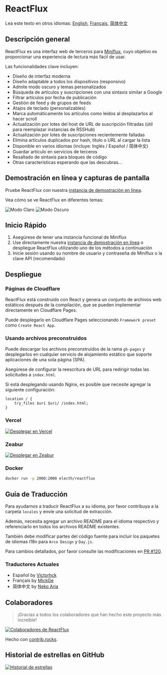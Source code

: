 # ReactFlux

Lea este texto en otros idiomas: [English](README.md), [Français](README.fr-FR.md), [简体中文](README.zh-CN.md)

## Descripción general

ReactFlux es una interfaz web de terceros para [Miniflux](https://github.com/miniflux/v2), cuyo objetivo es proporcionar una experiencia de lectura más fácil de usar.

Las funcionalidades clave incluyen:

- Diseño de interfaz moderna
- Diseño adaptable a todos los dispositivos (responsivo)
- Admite modo oscuro y temas personalizados
- Búsqueda de artículos y suscripciones con una sintaxis similar a Google
- Filtrar artículos por fecha de publicación
- Gestión de feed y de grupos de feeds
- Atajos de teclado (personalizables)
- Marca automáticamente los artículos como leidos al desplazarlos al hacer scroll
- Actualización por lotes del host de URL de suscripción filtradas (útil para reemplazar instancias de RSSHub)
- Actualización por lotes de suscripciones recientemente falladas
- Elimina artículos duplicados por hash, título o URL al cargar la lista
- Disponible en varios idiomas (incluye: Inglés / Español / 简体中文)
- Guardar artículo en servicios de terceros
- Resaltado de sintaxis para bloques de código
- Otras características esperando que las descubras...

## Demostración en línea y capturas de pantalla

Pruebe ReactFlux con nuestra [instancia de demostración en línea](https://reactflux.pages.dev).

Vea cómo se ve ReactFlux en diferentes temas:

![Modo Claro](images/light.png)
![Modo Oscuro](images/dark.png)

## Inicio Rápido

1. Asegúrese de tener una instancia funcional de Miniflux
2. Use directamente nuestra [instancia de demostración en línea](https://reactflux.pages.dev) o despliegue ReactFlux utilizando uno de los métodos a continuación
3. Inicie sesión usando su nombre de usuario y contraseña de Miniflux o la clave API (recomendado)

## Despliegue

### Páginas de Cloudflare

ReactFlux está construido con React y genera un conjunto de archivos web estáticos después de la compilación, que se pueden implementar directamente en Cloudflare Pages.

Puede desplegarlo en Cloudflare Pages seleccionando `Framework preset` como `Create React App`.

### Usando archivos preconstruidos

Puede descargar los archivos preconstruidos de la rama `gh-pages` y desplegarlos en cualquier servicio de alojamiento estático que soporte aplicaciones de una sola página (SPA).

Asegúrese de configurar la reescritura de URL para redirigir todas las solicitudes a `index.html`.

Si está desplegando usando Nginx, es posible que necesite agregar la siguiente configuración:

```nginx
location / {
    try_files $uri $uri/ /index.html;
}
```

### Vercel

[![Desplegar en Vercel](https://vercel.com/button)](https://vercel.com/import/project?template=https://github.com/electh/ReactFlux)

### Zeabur

[![Desplegar en Zeabur](https://zeabur.com/button.svg)](https://zeabur.com/templates/OKXO3W)

### Docker

```bash
docker run -p 2000:2000 electh/reactflux
```

## Guía de Traducción

Para ayudarnos a traducir ReactFlux a su idioma, por favor contribuya a la carpeta `locales` y envíe una solicitud de extracción.

Además, necesita agregar un archivo README para el idioma respectivo y referenciarlo en todos los archivos README existentes.

También debe modificar partes del código fuente para incluir los paquetes de idiomas i18n para `Arco Design` y `Day.js`.

Para cambios detallados, por favor consulte las modificaciones en [PR #120](https://github.com/electh/ReactFlux/pull/120).

### Traductores Actuales

- Español by [Victorhck](https://github.com/victorhck)
- Français by [MickGe](https://github.com/MickGe)
- 简体中文 by [Neko Aria](https://github.com/NekoAria)

## Colaboradores

> ¡Gracias a todos los colaboradores que han hecho este proyecto más increíble!

<a href="https://github.com/electh/ReactFlux/graphs/contributors">
  <img src="https://contrib.rocks/image?repo=electh/ReactFlux" alt="Colaboradores de ReactFlux" />
</a>

Hecho con [contrib.rocks](https://contrib.rocks).

## Historial de estrellas en GitHub

[![Historial de estrellas](https://starchart.cc/electh/ReactFlux.svg)](https://starchart.cc/electh/ReactFlux)
